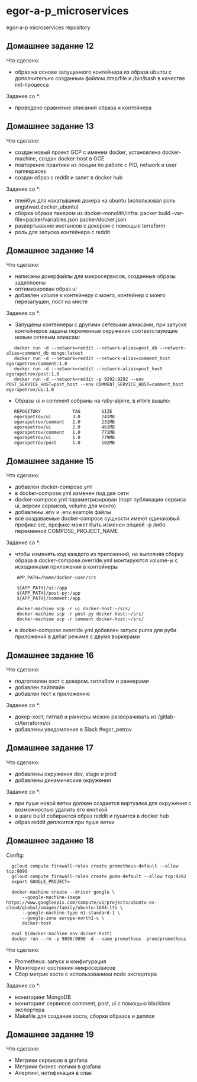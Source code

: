 # egor-a-p_microservices
egor-a-p microservices repository

  ## Домашнее задание 12
 
 Что сделано:
 
  - образ на основе запущенного контейнера из образа ubuntu с дополнительно созданным файлом /tmp/file и /bin/bash в качестве init-процесса

 Задание со *:
 
  - проведено сравнение описаний образа и контейнера
  
  ## Домашнее задание 13
 
 Что сделано:
 
  - создан новый проект GCP с именем docker, установлена docker-machine, создан docker-host в GCE
  - повторение практики из лекции по работе с PID, network и user namespaces
  - создан образ с reddit и залит в docker hub

 Задание со *:
 
  - плейбук для накатывания докера на ubuntu (использовал роль angstwad.docker_ubuntu)
  - сборка образа пакером из docker-monolith/infra: packer build -var-file=packer/variables.json packer/docker.json
  - развертывание инстансов с докером с помощью terraform
  - роль для запуска контейнера с reddit
  
  ## Домашнее задание 14
 
 Что сделано:
 
  - написаны докерфайлы для микросервисов, созданные образы задеплоены
  - оптимизирован образ ui
  - добавлен volume к контейнеру с монго, контейнер с монго перезапущен, пост на месте


 Задание со *:
  - Запущены контейнеры с другими сетевыми алиасами, при запуске контейнеров заданы переменные окружения соответствующие новым сетевым алиасам:
  ```
     docker run -d --network=reddit --network-alias=post_db --network-alias=comment_db mongo:latest
     docker run -d --network=reddit --network-alias=comment_host egorapetrov/comment:1.0
     docker run -d --network=reddit --network-alias=post_host egorapetrov/post:1.0
     docker run -d --network=reddit -p 9292:9292 --env POST_SERVICE_HOST=post_host --env COMMENT_SERVICE_HOST=comment_host  egorapetrov/ui:1.0
  ```
  - Образы ui и comment собраны на ruby-alpine, в итоге вышло:
  ```
     REPOSITORY            TAG        SIZE
     egorapetrov/ui        3.0        241MB
     egorapetrov/comment   2.0        231MB
     egorapetrov/ui        2.0        461MB
     egorapetrov/comment   1.0        771MB
     egorapetrov/ui        1.0        779MB
     egorapetrov/post      1.0        102MB

  ```

  ## Домашнее задание 15
 
 Что сделано:
 
  - добавлен docker-compose.yml
  - в docker-compose.yml изменен под две сети
  - docker-compose.yml параметризирован (порт публикации сервиса ui, версии сервисов, volume для монго)
  - добавлены .env и .env.example файлы
  - все создаваемые docker-compose сущности имеют одинаковый префикс src, префикс может быть изменен опцией -p либо переменной COMPOSE_PROJECT_NAME

 Задание со *:
  - чтобы изменять код каждого из приложений, не выполняя сборку образа в docker-compose.override.yml монтируются volume-ы с исходниками приложения в контейнеры
  ```
      APP_PATH=/home/docker-user/src
  
      ${APP_PATH}/ui:/app
      ${APP_PATH}/post-py:/app
      ${APP_PATH}/comment:/app
      
      docker-machine scp -r ui docker-host:~/src/
      docker-machine scp -r post-py docker-host:~/src/
      docker-machine scp -r comment docker-host:~/src/
  ```
  - в docker-compose.override.yml добавлен запуск puma для руби приложений в дебаг режиме с двумя воркерами

  ## Домашнее задание 16
 
 Что сделано:
 
  - подготовлен хост с докером. гитлабом и раннерами
  - добавлен пайплайн
  - добавлен тест к приложению

 Задание со *:
  - докер-хост, гитлаб и раннеры можно разворачивать из /gitlab-ci/terraform/ci
  - добавлены уведомления в Slack #egor_petrov

  ## Домашнее задание 17
 
 Что сделано:
 
  - добавлены окружения dev, stage и prod
  - добавлены динамические окружения

 Задание со *:
  - при пуше новой ветки должен создается виртуалка для окружения с возможностью удалить его кнопкой
  - в шаге build собирается образ reddit и пушится в docker hub
  - образ reddit деплоится при пуше ветки

  ## Домашнее задание 18
  
 Config:
 ```
   gcloud compute firewall-rules create prometheus-default --allow tcp:9090  
   gcloud compute firewall-rules create puma-default --allow tcp:9292
   export GOOGLE_PROJECT=
   
   docker-machine create --driver google \
       --google-machine-image https://www.googleapis.com/compute/v1/projects/ubuntu-os-cloud/global/images/family/ubuntu-1604-lts \
       --google-machine-type n1-standard-1 \
       --google-zone europe-north1-c \
       docker-host
   
   eval $(docker-machine env docker-host)
   docker run --rm -p 9090:9090 -d --name prometheus  prom/prometheus
 ```
 
 Что сделано:
 
  - Prometheus: запуск и конфигурация
  - Мониторинг состояния микросервисов
  - Сбор метрик хоста с использованием node экспортера

 Задание со *:
  - мониторинг MongoDB
  - мониторинг сервисов comment, post, ui с помощью blackbox экспортера
  - Makefile для создания хоста, сборки образов и деплоя

  ## Домашнее задание 19

 Что сделано:
 
  - Метрики сервисов в grafana
  - Метрики бизнес-логики в grafana
  - Алертинг, нотификация в слак

